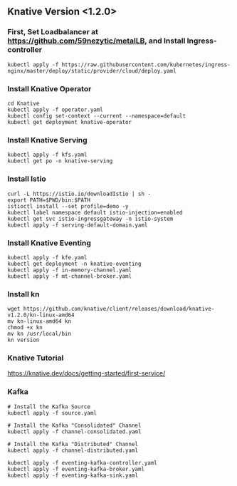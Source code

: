 ## Knative Version <1.2.0>
### First, Set Loadbalancer at <https://github.com/59nezytic/metalLB>, and Install Ingress-controller
```
kubectl apply -f https://raw.githubusercontent.com/kubernetes/ingress-nginx/master/deploy/static/provider/cloud/deploy.yaml
```

### Install Knative Operator
```
cd Knative
kubectl apply -f operator.yaml
kubectl config set-context --current --namespace=default
kubectl get deployment knative-operator
```
### Install Knative Serving
```
kubectl apply -f kfs.yaml
kubectl get po -n knative-serving
```
### Install Istio
```
curl -L https://istio.io/downloadIstio | sh -
export PATH=$PWD/bin:$PATH
istioctl install --set profile=demo -y
kubectl label namespace default istio-injection=enabled
kubectl get svc istio-ingressgateway -n istio-system
kubectl apply -f serving-default-domain.yaml
```

### Install Knative Eventing
```
kubectl apply -f kfe.yaml
kubectl get deployment -n knative-eventing
kubectl apply -f in-memory-channel.yaml
kubectl apply -f mt-channel-broker.yaml
```

### Install kn
```
wget https://github.com/knative/client/releases/download/knative-v1.2.0/kn-linux-amd64
mv kn-linux-amd64 kn
chmod +x kn
mv kn /usr/local/bin
kn version
```

### Knative Tutorial
https://knative.dev/docs/getting-started/first-service/


### Kafka
```
# Install the Kafka Source
kubectl apply -f source.yaml

# Install the Kafka "Consolidated" Channel
kubectl apply -f channel-consolidated.yaml

# Install the Kafka "Distributed" Channel
kubectl apply -f channel-distributed.yaml

kubectl apply -f eventing-kafka-controller.yaml
kubectl apply -f eventing-kafka-broker.yaml
kubectl apply -f eventing-kafka-sink.yaml
```
